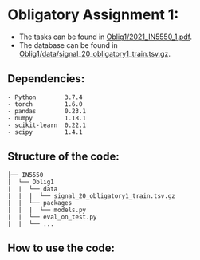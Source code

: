 # Obligatory Assignment 1:
* The tasks can be found in [Oblig1/2021_IN5550_1.pdf](Oblig1/2021_IN5550_1.pdf).
* The database can be found in [Oblig1/data/signal_20_obligatory1_train.tsv.gz](Oblig1/data/signal_20_obligatory1_train.tsv.gz).

## Dependencies:
```
- Python        3.7.4
- torch         1.6.0  
- pandas        0.23.1
- numpy         1.18.1
- scikit-learn  0.22.1
- scipy         1.4.1 
```

## Structure of the code:

```
├── IN5550
|  └── Oblig1
|  |  └── data
|  |  |  └── signal_20_obligatory1_train.tsv.gz
|  |  └── packages
|  |  |  └── models.py
|  |  └── eval_on_test.py
|  |  └── ...
```

## How to use the code:
